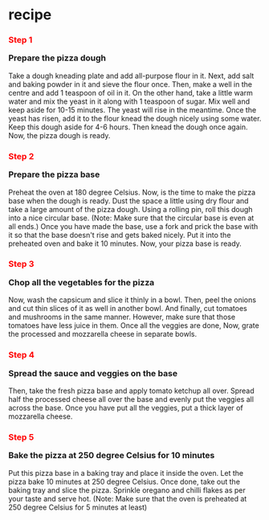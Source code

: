 <html>
<body>

<h1>recipe</h1>

<h3><p style="color:red;"><b>Step 1</p></b> Prepare the pizza dough</h3>

<p>Take a dough kneading plate and add all-purpose flour in it. Next, add salt and baking powder in it and sieve the flour once. Then, make a well in the centre and add 1 teaspoon of oil in it. On the other hand, take a little warm water and mix the yeast in it along with 1 teaspoon of sugar. Mix well and keep aside for 10-15 minutes. The yeast will rise in the meantime. Once the yeast has risen, add it to the flour knead the dough nicely using some water. Keep this dough aside for 4-6 hours. Then knead the dough once again. Now, the pizza dough is ready.</p>

<h3><p style="color:red;"><b>Step 2</p></b> Prepare the pizza base</h3>

<p>Preheat the oven at 180 degree Celsius. Now, is the time to make the pizza base when the dough is ready. Dust the space a little using dry flour and take a large amount of the pizza dough. Using a rolling pin, roll this dough into a nice circular base. (Note: Make sure that the circular base is even at all ends.) Once you have made the base, use a fork and prick the base with it so that the base doesn't rise and gets baked nicely. Put it into the preheated oven and bake it 10 minutes. Now, your pizza base is ready.</p>

<h3><p style="color:red;"><b>Step 3</p></b> Chop all the vegetables for the pizza</h3>

<p>Now, wash the capsicum and slice it thinly in a bowl. Then, peel the onions and cut thin slices of it as well in another bowl. And finally, cut tomatoes and mushrooms in the same manner. However, make sure that those tomatoes have less juice in them. Once all the veggies are done, Now, grate the processed and mozzarella cheese in separate bowls.</p>

<h3><p style="color:red;"><b>Step 4</p></b> Spread the sauce and veggies on the base</h3>

<p>Then, take the fresh pizza base and apply tomato ketchup all over. Spread half the processed cheese all over the base and evenly put the veggies all across the base. Once you have put all the veggies, put a thick layer of mozzarella cheese.</p>

<h3><b><p style="color:red;">Step 5</b></p> Bake the pizza at 250 degree Celsius for 10 minutes</h3>

<p>Put this pizza base in a baking tray and place it inside the oven. Let the pizza bake 10 minutes at 250 degree Celsius. Once done, take out the baking tray and slice the pizza. Sprinkle oregano and chilli flakes as per your taste and serve hot. (Note: Make sure that the oven is preheated at 250 degree Celsius for 5 minutes at least)</p>




</body>
</html>
